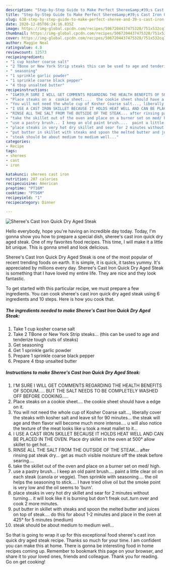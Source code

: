 ```yaml
---
description: "Step-by-Step Guide to Make Perfect Sheree&amp;#39;s Cast Iron Quick Dry Aged Steak"
title: "Step-by-Step Guide to Make Perfect Sheree&amp;#39;s Cast Iron Quick Dry Aged Steak"
slug: 638-step-by-step-guide-to-make-perfect-sheree-and-39-s-cast-iron-quick-dry-aged-steak
date: 2020-12-05T06:24:16.835Z
image: https://img-global.cpcdn.com/recipes/5067204437475328/751x532cq70/sherees-cast-iron-quick-dry-aged-steak-recipe-main-photo.jpg
thumbnail: https://img-global.cpcdn.com/recipes/5067204437475328/751x532cq70/sherees-cast-iron-quick-dry-aged-steak-recipe-main-photo.jpg
cover: https://img-global.cpcdn.com/recipes/5067204437475328/751x532cq70/sherees-cast-iron-quick-dry-aged-steak-recipe-main-photo.jpg
author: Maggie Neal
ratingvalue: 4.8
reviewcount: 12573
recipeingredient:
- "1 cup kosher coarse salt"
- "2 TBone or New York Strip steaks this can be used to age and tenderize tough cuts of steaks"
- " seasoning"
- "1 sprinkle garlic powder"
- "1 sprinkle coarse black pepper"
- "4 tbsp unsalted butter"
recipeinstructions:
- "I&#39;M SURE I WILL GET COMMENTS REGARDING THE HEALTH BENEFITS OF SODIUM.....  BUT THE SALT NEEDS TO BE COMPLETELY WASHED OFF BEFORE COOKING....."
- "Place steaks on a  cookie sheet....  the cookie sheet should have a edge on it."
- "You will not need the whole cup of Kosher Coarse salt..., liberally cover the steaks with kosher salt and leave sit for 90 minutes...  the steak will age and then flavor will become much more intense.... u will also notice the texture of the meat looks like u took a meat mallet to it..."
- "I USE A CAST IRON SKILLET BECAUSE IT HOLDS HEAT WELL AND CAN BE PLACED IN THE OVEN. Place dry skillet in the oven at 500° allow skillet to get hot..."
- "RINSE ALL THE SALT FROM THE OUTSIDE OF THE STEAK... after rinsing pat steak dry...  get as much visible moisture off the steak before searing...."
- "take the skillet out of the oven and place on a burner set on med/ high."
- "use a pastry brush... I keep an old paint brush....  paint a little clear oil on each steak (canola or veggie).  Then sprinkle with seasoning.... the oil helps the seasoning to stick.... I have tried olive oil but the smoke point is very low and the oil seems to &#39;burn&#39;."
- "place steaks in very hot dry skillet and sear for 2 minutes without turning... it will look like it is burning but don&#39;t freak out..turn over and cook 2 more minutes."
- "put butter in skillet with steaks and spoon the melted butter and juices on top of steak....  do this for about 1-2 minutes and place in the oven at 425° for 5 minutes (medium)"
- "steak should be about medium to medium well..."
categories:
- Recipe
tags:
- sherees
- cast
- iron

katakunci: sherees cast iron 
nutrition: 287 calories
recipecuisine: American
preptime: "PT16M"
cooktime: "PT56M"
recipeyield: "1"
recipecategory: Dinner

---
```



![Sheree&#39;s Cast Iron Quick Dry Aged Steak](https://img-global.cpcdn.com/recipes/5067204437475328/751x532cq70/sherees-cast-iron-quick-dry-aged-steak-recipe-main-photo.jpg)

Hello everybody, hope you're having an incredible day today. Today, I'm gonna show you how to prepare a special dish, sheree&#39;s cast iron quick dry aged steak. One of my favorites food recipes. This time, I will make it a little bit unique. This is gonna smell and look delicious.



Sheree&#39;s Cast Iron Quick Dry Aged Steak is one of the most popular of recent trending foods on earth. It is simple, it is quick, it tastes yummy. It's appreciated by millions every day. Sheree&#39;s Cast Iron Quick Dry Aged Steak is something that I have loved my entire life. They are nice and they look fantastic.


To get started with this particular recipe, we must prepare a few ingredients. You can cook sheree&#39;s cast iron quick dry aged steak using 6 ingredients and 10 steps. Here is how you cook that.

<!--inarticleads1-->

##### The ingredients needed to make Sheree&#39;s Cast Iron Quick Dry Aged Steak:

1. Take 1 cup kosher coarse salt
1. Take 2 TBone or New York Strip steaks... (this can be used to age and tenderize tough cuts of steaks)
1. Get  seasoning
1. Get 1 sprinkle garlic powder
1. Prepare 1 sprinkle coarse black pepper
1. Prepare 4 tbsp unsalted butter




<!--inarticleads2-->

##### Instructions to make Sheree&#39;s Cast Iron Quick Dry Aged Steak:

1. I&#39;M SURE I WILL GET COMMENTS REGARDING THE HEALTH BENEFITS OF SODIUM.....  BUT THE SALT NEEDS TO BE COMPLETELY WASHED OFF BEFORE COOKING.....
1. Place steaks on a  cookie sheet....  the cookie sheet should have a edge on it.
1. You will not need the whole cup of Kosher Coarse salt..., liberally cover the steaks with kosher salt and leave sit for 90 minutes...  the steak will age and then flavor will become much more intense.... u will also notice the texture of the meat looks like u took a meat mallet to it...
1. I USE A CAST IRON SKILLET BECAUSE IT HOLDS HEAT WELL AND CAN BE PLACED IN THE OVEN. Place dry skillet in the oven at 500° allow skillet to get hot...
1. RINSE ALL THE SALT FROM THE OUTSIDE OF THE STEAK... after rinsing pat steak dry...  get as much visible moisture off the steak before searing....
1. take the skillet out of the oven and place on a burner set on med/ high.
1. use a pastry brush... I keep an old paint brush....  paint a little clear oil on each steak (canola or veggie).  Then sprinkle with seasoning.... the oil helps the seasoning to stick.... I have tried olive oil but the smoke point is very low and the oil seems to &#39;burn&#39;.
1. place steaks in very hot dry skillet and sear for 2 minutes without turning... it will look like it is burning but don&#39;t freak out..turn over and cook 2 more minutes.
1. put butter in skillet with steaks and spoon the melted butter and juices on top of steak....  do this for about 1-2 minutes and place in the oven at 425° for 5 minutes (medium)
1. steak should be about medium to medium well...




So that is going to wrap it up for this exceptional food sheree&#39;s cast iron quick dry aged steak recipe. Thanks so much for your time. I am confident you can make this at home. There is gonna be interesting food in home recipes coming up. Remember to bookmark this page on your browser, and share it to your loved ones, friends and colleague. Thank you for reading. Go on get cooking!
